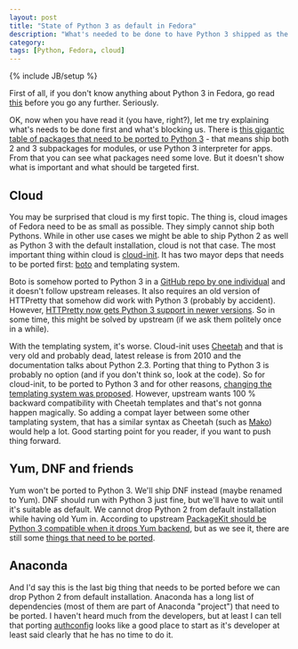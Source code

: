 ```yaml
---
layout: post
title: "State of Python 3 as default in Fedora"
description: "What's needed to be done to have Python 3 shipped as the default Python in Fedora"
category: 
tags: [Python, Fedora, cloud]
---
```

{% include JB/setup %}

First of all, if you don't know anything about Python 3 in Fedora, go read [this](https://fedoraproject.org/wiki/Changes/Python_3_as_Default) before you go any further. Seriously.

OK, now when you have read it (you have, right?), let me try explaining what's needs to be done first and what's blocking us. There is [this gigantic table of packages that need to be ported to Python 3](https://fedoraproject.org/wiki/User:Churchyard/python3) - that means ship both 2 and 3 subpackages for modules, or use Python 3 interpreter for apps. From that you can see what packages need some love. But it doesn't show what is important and what should be targeted first.

Cloud
-----

You may be surprised that cloud is my first topic. The thing is, cloud images of Fedora need to be as small as possible. They simply cannot ship both Pythons. While in other use cases we might be able to ship Python 2 as well as Python 3 with the default installation, cloud is not that case. The most  important thing within cloud is [cloud-init](https://bugs.launchpad.net/cloud-init/+bug/1247132). It has two mayor deps that needs to be ported first: [boto](https://github.com/boto/boto/issues/677) and templating system.

Boto is somehow ported to Python 3 in a [GitHub repo by one individual](https://github.com/kurin/boto/tree/py3kport) and it doesn't follow upstream releases. It also requires an old version of HTTPretty that somehow did work with Python 3 (probably by accident). However, [HTTPretty now gets Python 3 support in newer versions](https://github.com/gabrielfalcao/HTTPretty/pull/143). So in some time, this might be solved by upstream (if we ask them politely once in a while).

With the templating system, it's worse. Cloud-init uses [Cheetah](http://www.cheetahtemplate.org/) and that is very old and probably dead, latest release is from 2010 and the documentation talks about Python 2.3. Porting that thing to Python 3 is probably no option (and if you don't think so, look at the code). So for cloud-init, to be ported to Python 3 and for other reasons, [changing the templating system was proposed](https://bugs.launchpad.net/cloud-init/+bug/1219223). However, upstream wants 100 % backward compatibility with Cheetah templates and that's not gonna happen magically. So adding a compat layer between some other tamplating system, that has a similar syntax as Cheetah (such as [Mako](http://docs.makotemplates.org/en/latest/usage.html#basic-usage)) would help a lot. Good starting point for you reader, if you want to push thing forward.

Yum, DNF and friends
--------------------

Yum won't be ported to Python 3. We'll ship DNF instead (maybe renamed to Yum). DNF should run with Python 3 just fine, but we'll have to wait until it's suitable as default. We cannot drop Python 2 from default installation while having old Yum in. According to upstream [PackageKit should be Python 3 compatible when it drops Yum backend](https://bugzilla.redhat.com/show_bug.cgi?id=1014559#c3), but as we see it, there are still some [things that need to be ported](https://bugs.freedesktop.org/show_bug.cgi?id=66992).

Anaconda
--------

And I'd say this is the last big thing that needs to be ported before we can drop Python 2 from default installation. Anaconda has a long list of dependencies (most of them are part of Anaconda "project") that need to be ported. I haven't heard much from the developers, but at least I can tell that porting [authconfig](https://bugzilla.redhat.com/show_bug.cgi?id=984907) looks like a good place to start as it's developer at least said clearly that he has no time to do it.
